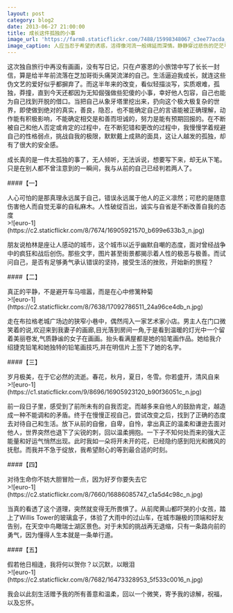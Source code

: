 ```yaml
---
layout: post
category: blog2
date: 2013-06-27 21:00:00
title: 成长这件孤独的小事
image_url: 'https://farm8.staticflickr.com/7488/15998348067_c3ee77acda_k.jpg'
image_caption: 人应当忍于希望的诱惑，活得像河流一般绵延而深情。静静穿过悲伤的茫茫平野，欣悦的深深山谷，穿过生命中那些漫无止境的孤独和寒冷
---
```


这次独自旅行中再没有画画，没有写日记，只在卢塞恩的小旅馆中写了长长一封信，算是给半年前流落在芝加哥街头痛哭流涕的自己。生活逼迫我成长，就连这些伪文艺的爱好似乎都摒弃了。而这半年来的改变，看似轻描淡写，实质艰难，孤独，莽撞，直到今天还都因为无知倔强做些犯傻的小事，幸好他人包容，自己也能为自己找到开脱的借口。当把自己从象牙塔里挖出来，扔向这个极大极复杂的世界，即使做到绝对的真实，善良，隐忍，也不能确定自己的言语能被正确理解，动作能有积极影响，不能确定相交是和善而坦诚的，努力是能有预期回报的。在不断被自己和他人否定或肯定的过程中，在不断犯错和更改的过程中，我慢慢学着规避自己的性格弱点，挑战自我的极限，默默戴上成熟的面具，这让人越发的孤独，却有了很大的安全感。

成长真的是一件太孤独的事了，无人倾听，无法诉说，想要写下来，却无从下笔。只是在别人都不曾注意到的一瞬间，我与从前的自己已经判若两人了。

####【一】

<figcaption>
人心可怕的是那真理永远属于自己，错误永远属于他人的正义凛然；可悲的是随意伤害他人而自觉无辜的自私麻木。人性破绽百出，诚实与自省是不断改善自我的态度
</figcaption>
>![euro-1](https://c2.staticflickr.com/8/7674/16905921570_b699e633b3_n.jpg)

朋友说柏林是座让人感动的城市，这个城市以近乎幽默自嘲的态度，面对曾经战争中的疯狂和战后创伤。那些文字，图片甚至街景都揭示着人性的极恶与极善。而试问自己，是否有足够勇气承认错误的坚持，接受生活的挫败，开始新的旅程？

####【二】

<figcaption>
真正的平静，不是避开车马喧嚣，而是在心中修篱种菊
</figcaption>
>![euro-1](https://c2.staticflickr.com/8/7638/17092786511_24a96ce4db_n.jpg)


走在布拉格老城广场边的狭窄小巷中，偶然闯入一家艺术家小店。男主人在门口微笑着的说,欢迎来到我妻子的画廊,目光落到房间一角,于是看到温暖的灯光中一个留着美丽卷发,气质静谧的女子在画画。抬头看满屋都是她的铅笔画作品。她给我介绍捷克铅笔和她独特的铅笔画技巧,并在明信片上签下了她的名字。

####【三】

<figcaption>
岁月极美，在于它必然的流逝。春花，秋月，夏日，冬雪。你若盛开，清风自来
</figcaption>
>![euro-1](https://c1.staticflickr.com/9/8696/16905923120_b90f36051c_n.jpg)


前一段日子里，感受到了前所未有的自我否定。而越多来自他人的鼓励肯定，越造成一种不能调和的矛盾。终于在慢慢正视自己，尝试改变之后，找到了正确的态度去对待自己和生活。放下从前的自傲，自卑，自怜，拿出真正的温柔和谦逊去面对他人，世界突然也退下了尖锐的刺，回以温柔拥抱。一下子不知何处而来的强大正能量和好运气悄然出现。此时我如一朵将开未开的花，已经隐约感到阳光和微风的抚慰。而我并不急于绽放，我希望耐心的等到最合适的时刻。

####【四】

<figcaption>
对待生命你不妨大胆冒险一点，因为好歹你要失去它
</figcaption>
>![euro-1](https://c2.staticflickr.com/8/7660/16886085747_c1a5d4c98c_n.jpg)


当真的看透了这个道理，突然就变得无所畏惧了。从前爬黄山都吓哭的小女孩，踏上了Willis Tower的玻璃盒子，体验了大雨中的过山车，在城市蹦极的顶端和好友告别，在天空中鸟瞰瑞士湖区景色。对于未知的挑战再无退缩，只有一条路向前的勇气，因为懂得人生本就是一条单行道。

####【五】

<figcaption>
假若他日相逢，我将何以贺你？以沉默，以眼泪
</figcaption>
>![euro-1](https://c2.staticflickr.com/8/7682/16473328953_5f533c0016_n.jpg)

我会以此刻生活赠予我的所有善意和温柔，回以一个微笑，寄予我的谅解，祝福，以及忘怀。
